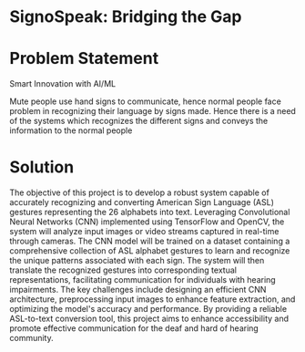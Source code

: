 # SignoSpeak: Bridging the Gap

# Problem Statement
Smart Innovation with AI/ML

Mute people use hand signs to communicate, hence normal people face problem in recognizing their language by signs made. Hence there is a need of the systems which recognizes the different signs and conveys the information to the normal people

# Solution

The objective of this project is to develop a robust system capable of accurately recognizing and converting American Sign Language (ASL) gestures representing the 26 alphabets into text. Leveraging Convolutional Neural Networks (CNN) implemented using TensorFlow and OpenCV, the system will analyze input images or video streams captured in real-time through cameras. The CNN model will be trained on a dataset containing a comprehensive collection of ASL alphabet gestures to learn and recognize the unique patterns associated with each sign. The system will then translate the recognized gestures into corresponding textual representations, facilitating communication for individuals with hearing impairments. The key challenges include designing an efficient CNN architecture, preprocessing input images to enhance feature extraction, and optimizing the model's accuracy and performance. By providing a reliable ASL-to-text conversion tool, this project aims to enhance accessibility and promote effective communication for the deaf and hard of hearing community.
